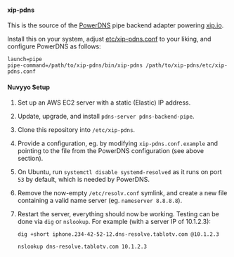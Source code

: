 #### xip-pdns

This is the source of the [PowerDNS](http://powerdns.com/) pipe backend adapter powering [xip.io](http://xip.io/).

Install this on your system, adjust [etc/xip-pdns.conf](etc/xip-pdns.conf.example) to your liking, and configure PowerDNS as follows:

    launch=pipe
    pipe-command=/path/to/xip-pdns/bin/xip-pdns /path/to/xip-pdns/etc/xip-pdns.conf


#### Nuvyyo Setup

1. Set up an AWS EC2 server with a static (Elastic) IP address.
2. Update, upgrade, and install `pdns-server pdns-backend-pipe`.
3. Clone this repository into `/etc/xip-pdns`.
4. Provide a configuration, eg. by modifying `xip-pdns.conf.example` and
   pointing to the file from the PowerDNS configuration (see above section).
5. On Ubuntu, run `systemctl disable systemd-resolved` as it runs on port `53`
   by default, which is needed by PowerDNS.
6. Remove the now-empty `/etc/resolv.conf` symlink, and create a new file
   containing a valid name server (eg. `nameserver 8.8.8.8`).
7. Restart the server, everything should now be working. Testing can be done
   via `dig` or `nslookup`. For example (with a server IP of 10.1.2.3):

   `dig +short iphone.234-42-52-12.dns-resolve.tablotv.com @10.1.2.3`

   `nslookup dns-resolve.tablotv.com 10.1.2.3`
